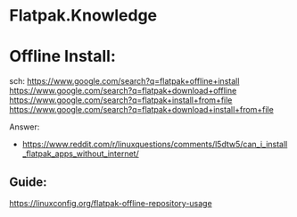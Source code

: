 # Flatpak.Knowledge
# Offline Install:
sch: https://www.google.com/search?q=flatpak+offline+install https://www.google.com/search?q=flatpak+download+offline https://www.google.com/search?q=flatpak+install+from+file https://www.google.com/search?q=flatpak+download+install+from+file

Answer:
- https://www.reddit.com/r/linuxquestions/comments/l5dtw5/can_i_install_flatpak_apps_without_internet/

## Guide:
https://linuxconfig.org/flatpak-offline-repository-usage
